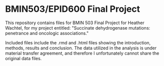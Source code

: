 # BMIN503/EPID600 Final Project

This repository contains files for BMIN 503 Final Project for Heather Wachtel, for my project entitled: "Succinate dehydrogenase mutations: penetrance and oncologic associations."

Included files include the .rmd and .html files showing the introduction, methods, results and conclusion.  The data utilized in the analysis is under material transfer agreement, and therefore I unfortunately cannot share the original data files.

